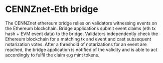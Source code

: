 # CENNZnet-Eth bridge
The CENNZnet ethereum bridge relies on validators witnessing events on the Ethereum blockchain.
Bridge applications submit event claims (eth tx hash + EVM event data) to the bridge.
Validators independently check the Ethereum blockchain for a matching tx and event and cast subsequent notarization votes.
After a threshold of notarizations for an event are reached, the bridge application is notified of the validity and is able to act accordingly to fulfil the claim e.g mint tokens.

